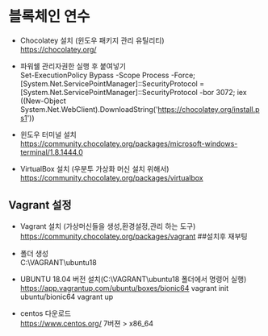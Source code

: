 # 블록체인 연수

* Chocolatey 설치 (윈도우 패키지 관리 유틸리티)  
https://chocolatey.org/

* 파워쉘 관리자권한 실행 후 붙여넣기  
Set-ExecutionPolicy Bypass -Scope Process -Force; [System.Net.ServicePointManager]::SecurityProtocol = [System.Net.ServicePointManager]::SecurityProtocol -bor 3072; iex ((New-Object System.Net.WebClient).DownloadString('https://chocolatey.org/install.ps1'))

* 윈도우 터미널 설치  
https://community.chocolatey.org/packages/microsoft-windows-terminal/1.8.1444.0


* VirtualBox 설치 (우분투 가상화 머신 설치 위해서)  
https://community.chocolatey.org/packages/virtualbox


## Vagrant 설정  

* Vagrant 설치 (가상머신들을 생성,환경설정,관리 하는 도구)
https://community.chocolatey.org/packages/vagrant
##설치후 재부팅

* 폴더 생성  
C:\VAGRANT\ubuntu18

* UBUNTU 18.04 버전 설치(C:\VAGRANT\ubuntu18 폴더에서 명령어 실행)  
https://app.vagrantup.com/ubuntu/boxes/bionic64
vagrant init ubuntu/bionic64
vagrant up

* centos 다운로드  
https://www.centos.org/
7버젼 > x86_64





